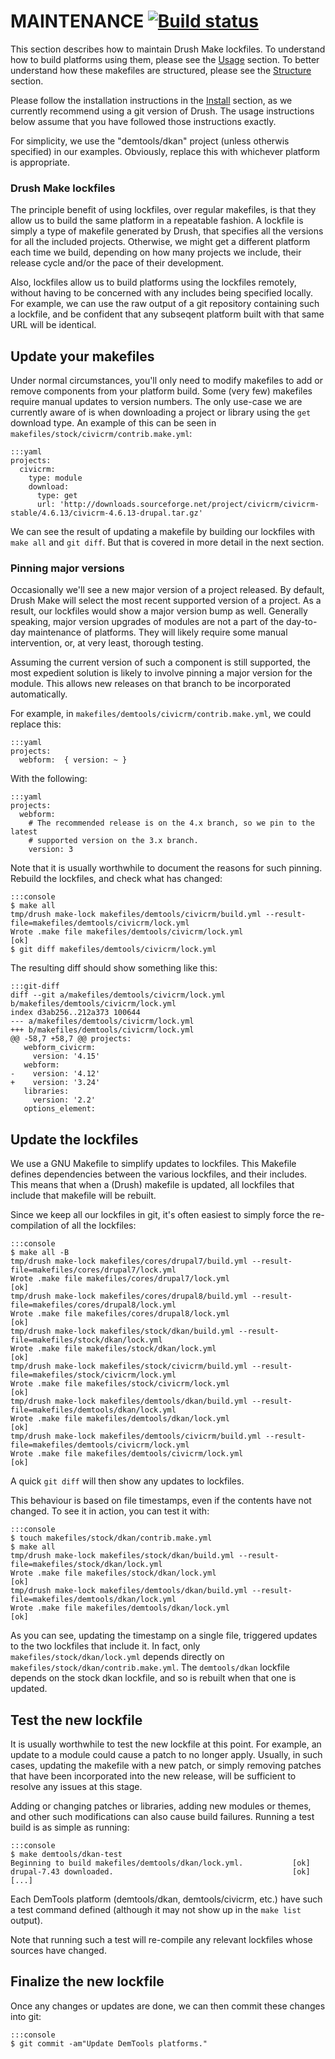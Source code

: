 MAINTENANCE [![Build status](https://travis-ci.org/nditech/NDIplatforms.svg)](https://travis-ci.org/nditech/NDIplatforms)
===========

This section describes how to maintain Drush Make lockfiles. To understand how
to build platforms using them, please see the [Usage](usage.md) section. To
better understand how these makefiles are structured, please see the
[Structure](structure.md) section.

Please follow the installation instructions in the [Install](install.md)
section, as we currently recommend using a git version of Drush. The usage
instructions below assume that you have followed those instructions exactly.

For simplicity, we use the "demtools/dkan" project (unless otherwis specified)
in our examples. Obviously, replace this with whichever platform is
appropriate.


### Drush Make lockfiles

The principle benefit of using lockfiles, over regular makefiles, is that they
allow us to build the same platform in a repeatable fashion. A lockfile is
simply a type of makefile generated by Drush, that specifies all the versions
for all the included projects. Otherwise, we might get a different platform
each time we build, depending on how many projects we include, their release
cycle and/or the pace of their development.

Also, lockfiles allow us to build platforms using the lockfiles remotely,
without having to be concerned with any includes being specified locally. For
example, we can use the raw output of a git repository containing such a
lockfile, and be confident that any subseqent platform built with that same URL
will be identical.


Update your makefiles
---------------------

Under normal circumstances, you'll only need to modify makefiles to add or
remove components from your platform build. Some (very few) makefiles require
manual updates to version numbers. The only use-case we are currently aware of
is when downloading a project or library using the `get` download type. An
example of this can be seen in `makefiles/stock/civicrm/contrib.make.yml`:

    :::yaml
    projects:
      civicrm:
        type: module
        download:
          type: get
          url: 'http://downloads.sourceforge.net/project/civicrm/civicrm-stable/4.6.13/civicrm-4.6.13-drupal.tar.gz'

We can see the result of updating a makefile by building our lockfiles with
`make all` and `git diff`. But that is covered in more detail in the next section.

### Pinning major versions

Occasionally we'll see a new major version of a project released. By default,
Drush Make will select the most recent supported version of a project. As a
result, our lockfiles would show a major version bump as well. Generally
speaking, major version upgrades of modules are not a part of the day-to-day
maintenance of platforms. They will likely require some manual intervention,
or, at very least, thorough testing.

Assuming the current version of such a component is still supported, the most
expedient solution is likely to involve pinning a major version for the module.
This allows new releases on that branch to be incorporated automatically.

For example, in `makefiles/demtools/civicrm/contrib.make.yml`, we could replace
this:

    :::yaml
    projects:
      webform:  { version: ~ }

With the following:

    :::yaml
    projects:
      webform:
        # The recommended release is on the 4.x branch, so we pin to the latest
        # supported version on the 3.x branch.
        version: 3

Note that it is usually worthwhile to document the reasons for such pinning.
Rebuild the lockfiles, and check what has changed:

    :::console
    $ make all
    tmp/drush make-lock makefiles/demtools/civicrm/build.yml --result-file=makefiles/demtools/civicrm/lock.yml
    Wrote .make file makefiles/demtools/civicrm/lock.yml                                                                       [ok]
    $ git diff makefiles/demtools/civicrm/lock.yml

The resulting diff should show something like this:

    :::git-diff
    diff --git a/makefiles/demtools/civicrm/lock.yml b/makefiles/demtools/civicrm/lock.yml
    index d3ab256..212a373 100644
    --- a/makefiles/demtools/civicrm/lock.yml
    +++ b/makefiles/demtools/civicrm/lock.yml
    @@ -58,7 +58,7 @@ projects:
       webform_civicrm:
         version: '4.15'
       webform:
    -    version: '4.12'
    +    version: '3.24'
       libraries:
         version: '2.2'
       options_element:


Update the lockfiles
--------------------

We use a GNU Makefile to simplify updates to lockfiles. This Makefile defines
dependencies between the various lockfiles, and their includes. This means that
when a (Drush) makefile is updated, all lockfiles that include that makefile
will be rebuilt.

Since we keep all our lockfiles in git, it's often easiest to simply force the
re-compilation of all the lockfiles:

    :::console
    $ make all -B
    tmp/drush make-lock makefiles/cores/drupal7/build.yml --result-file=makefiles/cores/drupal7/lock.yml
    Wrote .make file makefiles/cores/drupal7/lock.yml                                                                          [ok]
    tmp/drush make-lock makefiles/cores/drupal8/build.yml --result-file=makefiles/cores/drupal8/lock.yml
    Wrote .make file makefiles/cores/drupal8/lock.yml                                                                          [ok]
    tmp/drush make-lock makefiles/stock/dkan/build.yml --result-file=makefiles/stock/dkan/lock.yml
    Wrote .make file makefiles/stock/dkan/lock.yml                                                                             [ok]
    tmp/drush make-lock makefiles/stock/civicrm/build.yml --result-file=makefiles/stock/civicrm/lock.yml
    Wrote .make file makefiles/stock/civicrm/lock.yml                                                                          [ok]
    tmp/drush make-lock makefiles/demtools/dkan/build.yml --result-file=makefiles/demtools/dkan/lock.yml
    Wrote .make file makefiles/demtools/dkan/lock.yml                                                                          [ok]
    tmp/drush make-lock makefiles/demtools/civicrm/build.yml --result-file=makefiles/demtools/civicrm/lock.yml
    Wrote .make file makefiles/demtools/civicrm/lock.yml                                                                       [ok]

A quick `git diff` will then show any updates to lockfiles.

This behaviour is based on file timestamps, even if the contents have not changed. To see it in action, you can test it with:

    :::console
    $ touch makefiles/stock/dkan/contrib.make.yml
    $ make all
    tmp/drush make-lock makefiles/stock/dkan/build.yml --result-file=makefiles/stock/dkan/lock.yml
    Wrote .make file makefiles/stock/dkan/lock.yml                                                                             [ok]
    tmp/drush make-lock makefiles/demtools/dkan/build.yml --result-file=makefiles/demtools/dkan/lock.yml
    Wrote .make file makefiles/demtools/dkan/lock.yml                                                                          [ok]

As you can see, updating the timestamp on a single file, triggered updates to
the two lockfiles that include it. In fact, only
`makefiles/stock/dkan/lock.yml` depends directly on
`makefiles/stock/dkan/contrib.make.yml`. The `demtools/dkan` lockfile depends
on the stock dkan lockfile, and so is rebuilt when that one is updated.


Test the new lockfile
---------------------

It is usually worthwhile to test the new lockfile at this point. For example,
an update to a module could cause a patch to no longer apply. Usually, in such
cases, updating the makefile with a new patch, or simply removing patches that
have been incorporated into the new release, will be sufficient to resolve any
issues at this stage.

Adding or changing patches or libraries, adding new modules or themes, and
other such modifications can also cause build failures. Running a test build is
as simple as running:

    :::console
    $ make demtools/dkan-test
    Beginning to build makefiles/demtools/dkan/lock.yml.           [ok]
    drupal-7.43 downloaded.                                        [ok]
    [...]

Each DemTools platform (demtools/dkan, demtools/civicrm, etc.) have such a test
command defined (although it may not show up in the `make list` output).

Note that running such a test will re-compile any relevant lockfiles whose
sources have changed.


Finalize the new lockfile
-------------------------

Once any changes or updates are done, we can then commit these changes into git:

    :::console
    $ git commit -am"Update DemTools platforms."


